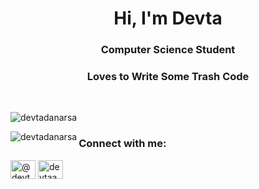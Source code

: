 <h1 align="center">Hi, I'm Devta</h1>
<h3 align="center">Computer Science Student</h3>
<h3 align="center">Loves to Write Some Trash Code</h3>
<!-- <div align="center"><img src = "https://media.giphy.com/media/Dh5q0sShxgp13DwrvG/giphy.gif" width="300"/></div> -->
<br>

<p><img align="center" src="https://github-readme-streak-stats.herokuapp.com/?user=devtadanarsa&" alt="devtadanarsa" /></p>
<p><img align="left" src="https://github-readme-stats.vercel.app/api/top-langs?username=devtadanarsa&show_icons=true&locale=en&layout=compact" alt="devtadanarsa" /></p>


<div>
<h3 align="left">Connect with me:</h3>
<p align="left">
<a href="https://instagram.com/devta.danarsa" target="blank"><img align="center" src="https://raw.githubusercontent.com/rahuldkjain/github-profile-readme-generator/master/src/images/icons/Social/instagram.svg" alt="@devta.danarsa" height="30" width="40" /></a>
<a href="https://www.leetcode.com/Devtaaa" target="blank"><img align="center" src="https://raw.githubusercontent.com/rahuldkjain/github-profile-readme-generator/master/src/images/icons/Social/leet-code.svg" alt="devtaaa" height="30" width="40" /></a>
</p>
</div>
